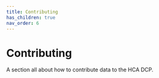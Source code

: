 ```yaml
---
title: Contributing
has_children: true
nav_order: 6
---
```


# Contributing

A section all about how to contribute data to the HCA DCP.
